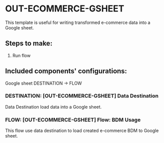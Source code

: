 # OUT-ECOMMERCE-GSHEET

This template is useful for writing transformed e-commerce data into a Google sheet.

## Steps to make:

1.  Run flow

## Included components' configurations:

Google sheet DESTINATION -> FLOW

### DESTINATION: [OUT-ECOMMERCE-GSHEET] Data Destination

Data Destination load data into a Google sheet.

### FLOW: [OUT-ECOMMERCE-GSHEET] Flow: BDM Usage

This flow use data destination to load created e-commerce BDM to Google sheet.
